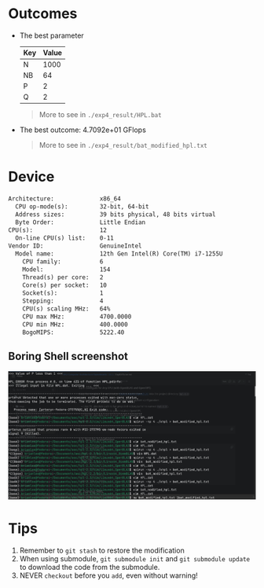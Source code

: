 # Outcomes
* The best parameter

    |Key|Value|
    |---|---|
    |N|1000|
    |NB|64|
    |P|2|
    |Q|2|

    > More to see in `./exp4_result/HPL.bat`

* The best outcome: 4.7092e+01 GFlops
    > More to see in `./exp4_result/bat_modified_hpl.txt`

# Device
```shell
Architecture:             x86_64
  CPU op-mode(s):         32-bit, 64-bit
  Address sizes:          39 bits physical, 48 bits virtual
  Byte Order:             Little Endian
CPU(s):                   12
  On-line CPU(s) list:    0-11
Vendor ID:                GenuineIntel
  Model name:             12th Gen Intel(R) Core(TM) i7-1255U
    CPU family:           6
    Model:                154
    Thread(s) per core:   2
    Core(s) per socket:   10
    Socket(s):            1
    Stepping:             4
    CPU(s) scaling MHz:   64%
    CPU max MHz:          4700.0000
    CPU min MHz:          400.0000
    BogoMIPS:             5222.40
```

## Boring Shell screenshot
![](https://github.com/lshAlgorithm/configure/blob/main/photos/boring.png)


# Tips
1. Remember to `git stash` to restore the modification
2. When using submodule, `git submodule init` and `git submodule update` to download the code from the submodule.
3. NEVER `checkout` before you `add`, even without warning!